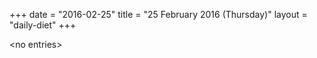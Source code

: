 +++
date = "2016-02-25"
title = "25 February 2016 (Thursday)"
layout = "daily-diet"
+++

\<no entries\>
